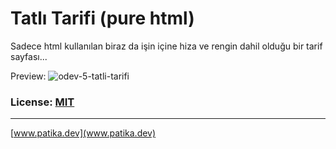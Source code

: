 # Tatlı Tarifi (pure html)
Sadece html kullanılan biraz da işin içine hiza ve rengin dahil olduğu bir tarif sayfası...

Preview: ![odev-5-tatli-tarifi](https://github.com/cantuncr/front-end/blob/main/Patika.dev/frontend101/frontend101-odevler-kodluyoruz-patika.dev/odev-5-tatli-tarifi/img/screencapture-odev-5-tatli-tarifi.png?raw=true)

### License: [MIT](https://choosealicense.com/licenses/mit/)
---
[www.patika.dev](www.patika.dev)